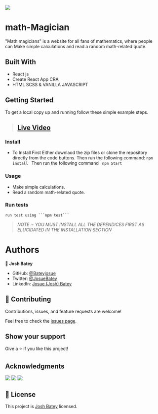 ![](https://img.shields.io/badge/Microverse-blueviolet)
# math-Magician
"Math magicians" is a website for all fans of mathematics, where people can Make simple calculations and read a random math-related quote.



## Built With

- React js
- Create React App CRA
- HTML SCSS & VANILLA JAVASCRIPT

## Getting Started

To get a local copy up and running follow these simple example steps.

> ## [Live Video]()

### Install

- To Install First Either downlaod the zip files or clone the repository directly from the code buttons.
  Then run the following command:
  `npm install `
  Then run the following command
  ` npm Start`

### Usage

- Make simple calculations.
- Read a random math-related quote.

### Run tests

    run test using ```npm test```

> _NOTE :- YOU MUST INSTALL ALL THE DEPENDICES FIRST AS ELUCIDATED IN THE INSTALLATION SECTION_

# Authors

👤 **Josh Batey** 

- GitHub: [@Bateyjosue](https://github.com/Bateyjosue)
- Twitter: [@JosueBatey](https://twitter.com/josuebatey)
- LinkedIn: [Josue (Josh) Batey](https://www.linkedin.com/in/josue-ishara/)

## 🤝 Contributing

Contributions, issues, and feature requests are welcome!

Feel free to check the [issues page](../../issues/).

## Show your support

Give a ⭐️ if you like this project!

## Acknowledgments

![](https://img.shields.io/badge/Microverse-blueviolet)
![](https://img.shields.io/badge/reactjs-blue)
![](https://img.shields.io/badge/CreateReactApp-darkgreen)


## 📝 License

This project is [Josh Batey](./MIT.md) licensed.
